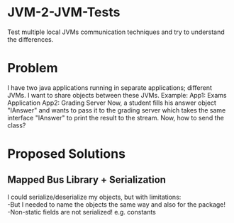 # JVM-2-JVM-Tests
Test multiple local JVMs communication techniques and try to understand the differences.

# Problem
I have two java applications running in separate applications; different JVMs.
I want to share objects between these JVMs. 
Example:
App1: Exams Application
App2: Grading Server
Now, a student fills his answer object "IAnswer" and wants to pass it to the grading server which takes the same interface "IAnswer" to print the result to the stream.
Now, how to send the class?

# Proposed Solutions
## Mapped Bus Library + Serialization
I could serialize/deserialize my objects, but with limitations: <br/>
-But I needed to name the objects the same way and also for the package!<br/>
-Non-static fields are not serialized! e.g. constants<br/>
